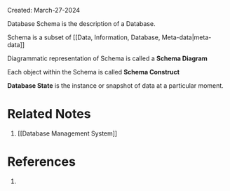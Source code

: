 Created: March-27-2024

Database Schema is the description of a Database.

Schema is a subset of [[Data, Information, Database, Meta-data|meta-data]]

Diagrammatic representation of Schema is called a **Schema Diagram**

Each object within the Schema is called **Schema Construct**

**Database State** is the instance or snapshot of data at a particular moment.
# Related Notes

1. [[Database Management System]]
# References

1. 